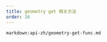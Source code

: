 ```yaml
---
title: geometry get 相关方法
order: 16
---
```


<!-- ## geometry get 相关方法 -->

`markdown:api-zh/geometry-get-func.md`
